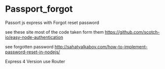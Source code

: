# Passport_forgot
Passort js express with Forgot reset password

see these site most of the code taken form them
https://github.com/scotch-io/easy-node-authentication

see forgotten password
http://sahatyalkabov.com/how-to-implement-password-reset-in-nodejs/

Express 4 Version use Router
